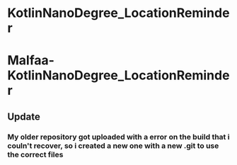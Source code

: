 # KotlinNanoDegree_LocationReminder
# Malfaa-KotlinNanoDegree_LocationReminder

## Update
<h3> My older repository got uploaded with a error on the build that i couln't recover, so i created a new one with a new .git to use the correct files</h3>
